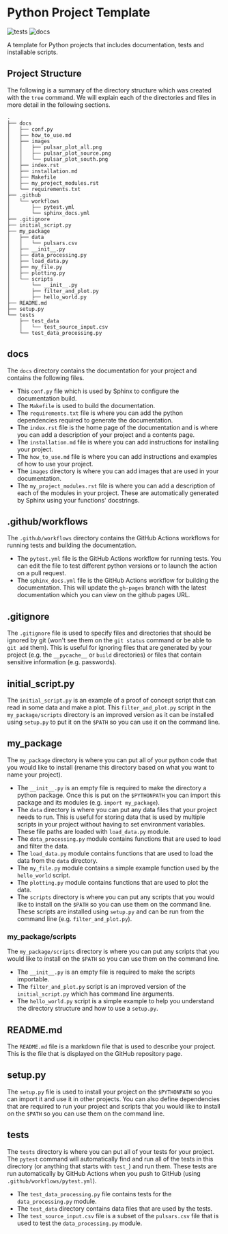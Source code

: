 # Python Project Template
![tests](https://github.com/adacs-australia/python_project_template/actions/workflows/pytest.yml/badge.svg)
![docs](https://github.com/adacs-australia/python_project_template/actions/workflows/sphinx_docs.yml/badge.svg)

A template for Python projects that includes documentation, tests and installable scripts.


## Project Structure

The following is a summary of the directory structure which was created with the `tree` command.
We will explain each of the directories and files in more detail in the following sections.

```
.
├── docs
│   ├── conf.py
│   ├── how_to_use.md
│   ├── images
│   │   ├── pulsar_plot_all.png
│   │   ├── pulsar_plot_source.png
│   │   └── pulsar_plot_south.png
│   ├── index.rst
│   ├── installation.md
│   ├── Makefile
│   ├── my_project_modules.rst
│   └── requirements.txt
├── .github
│   └── workflows
│       ├── pytest.yml
│       └── sphinx_docs.yml
├── .gitignore
├── initial_script.py
├── my_package
│   ├── data
│   │   └── pulsars.csv
│   ├── __init__.py
│   ├── data_processing.py
│   ├── load_data.py
│   ├── my_file.py
│   ├── plotting.py
│   └── scripts
│       └── __init__.py
│       ├── filter_and_plot.py
│       ├── hello_world.py
├── README.md
├── setup.py
└── tests
    ├── test_data
    │   └── test_source_input.csv
    └── test_data_processing.py
```

## docs

The `docs` directory contains the documentation for your project and contains the following files.
- This `conf.py` file which is used by Sphinx to configure the documentation build.
- The `Makefile` is used to build the documentation.
- The `requirements.txt` file is where you can add the python dependencies required to generate the documentation.
- The `index.rst` file is the home page of the documentation and is where you can add a description of your project and a contents page.
- The `installation.md` file is where you can add instructions for installing your project.
- The `how_to_use.md` file is where you can add instructions and examples of how to use your project.
- The `images` directory is where you can add images that are used in your documentation.
- The `my_project_modules.rst` file is where you can add a description of each of the modules in your project. These are automatically generated by Sphinx using your functions' docstrings.

## .github/workflows

The `.github/workflows` directory contains the GitHub Actions workflows for running tests and building the documentation.
- The `pytest.yml` file is the GitHub Actions workflow for running tests. You can edit the file to test different python versions or to launch the action on a pull request.
- The `sphinx_docs.yml` file is the GitHub Actions workflow for building the documentation. This will update the `gh-pages` branch with the latest documentation which you can view on the github pages URL.

## .gitignore

The `.gitignore` file is used to specify files and directories that should be ignored by git (won't see them on the `git status` command or be able to `git add` them).
This is useful for ignoring files that are generated by your project (e.g. the `__pycache__` or `build` directories) or files that contain sensitive information (e.g. passwords).

## initial_script.py

The `initial_script.py` is an example of a proof of concept script that can read in some data and make a plot.
This `filter_and_plot.py` script in the `my_package/scripts` directory is an improved version as it can be installed using `setup.py` to put it on the `$PATH` so you can use it on the command line.

## my_package

The `my_package` directory is where you can put all of your python code that you would like to install (rename this directory based on what you want to name your project).
- The `__init__.py` is an empty file is required to make the directory a python package. Once this is put on the `$PYTHONPATH` you can import this package and its modules (e.g. `import my_package`).
- The `data` directory is where you can put any data files that your project needs to run. This is useful for storing data that is used by multiple scripts in your project without having to set environment variables. These file paths are loaded with `load_data.py` module.
- The `data_processing.py` module contains functions that are used to load and filter the data.
- The `load_data.py` module contains functions that are used to load the data from the `data` directory.
- The `my_file.py` module contains a simple example function used by the `hello_world` script.
- The `plotting.py` module contains functions that are used to plot the data.
- The `scripts` directory is where you can put any scripts that you would like to install on the `$PATH` so you can use them on the command line. These scripts are installed using `setup.py` and can be run from the command line (e.g. `filter_and_plot.py`).

### my_package/scripts

The `my_package/scripts` directory is where you can put any scripts that you would like to install on the `$PATH` so you can use them on the command line.

- The `__init__.py` is an empty file is required to make the scripts importable.
- The `filter_and_plot.py` script is an improved version of the `initial_script.py` which has command line arguments.
- The `hello_world.py` script is a simple example to help you understand the directory structure and how to use a `setup.py`.

## README.md

The `README.md` file is a markdown file that is used to describe your project. This is the file that is displayed on the GitHub repository page.

## setup.py

The `setup.py` file is used to install your project on the `$PYTHONPATH` so you can import it and use it in other projects. You can also define dependencies that are required to run your project and scripts that you would like to install on the `$PATH` so you can use them on the command line.

## tests

The `tests` directory is where you can put all of your tests for your project. The `pytest` command will automatically find and run all of the tests in this directory (or anything that starts with `test_`) and run them. These tests are run automatically by GitHub Actions when you push to GitHub (using `.github/workflows/pytest.yml`).
- The `test_data_processing.py` file contains tests for the `data_processing.py` module.
- The `test_data` directory contains data files that are used by the tests.
- The `test_source_input.csv` file is a subset of the `pulsars.csv` file that is used to test the `data_processing.py` module.
